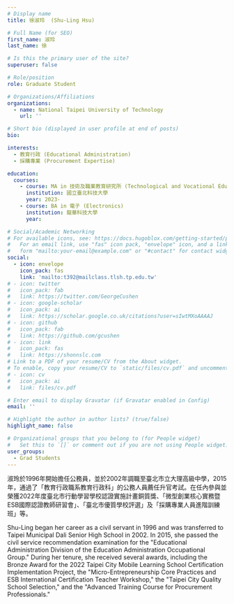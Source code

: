 ```yaml
---
# Display name
title: 徐淑玲  (Shu-Ling Hsu)

# Full Name (for SEO)
first_name: 淑玲
last_name: 徐

# Is this the primary user of the site?
superuser: false

# Role/position
role: Graduate Student

# Organizations/Affiliations
organizations:
  - name: National Taipei University of Technology
    url: ''

# Short bio (displayed in user profile at end of posts)
bio:

interests:
  - 教育行政 (Educational Administration)
  - 採購專業 (Procurement Expertise)

education:
  courses:
    - course: MA in 技術及職業教育研究所 (Technological and Vocational Education)
      institution: 國立臺北科技大學
      year: 2023-
    - course: BA in 電子 (Electronics)
      institution: 龍華科技大學
      year:

# Social/Academic Networking
# For available icons, see: https://docs.hugoblox.com/getting-started/page-builder/#icons
#   For an email link, use "fas" icon pack, "envelope" icon, and a link in the
#   form "mailto:your-email@example.com" or "#contact" for contact widget.
social:
  - icon: envelope
    icon_pack: fas
    link: 'mailto:t392@mailclass.tlsh.tp.edu.tw'
# - icon: twitter
#   icon_pack: fab
#   link: https://twitter.com/GeorgeCushen
# - icon: google-scholar
#   icon_pack: ai
#   link: https://scholar.google.co.uk/citations?user=sIwtMXoAAAAJ
# - icon: github
#   icon_pack: fab
#   link: https://github.com/gcushen
# - icon: link
#   icon_pack: fas
#   link: https://shonnslc.com
# Link to a PDF of your resume/CV from the About widget.
# To enable, copy your resume/CV to `static/files/cv.pdf` and uncomment the lines below.
# - icon: cv
#   icon_pack: ai
#   link: files/cv.pdf

# Enter email to display Gravatar (if Gravatar enabled in Config)
email: ''

# Highlight the author in author lists? (true/false)
highlight_name: false

# Organizational groups that you belong to (for People widget)
#   Set this to `[]` or comment out if you are not using People widget.
user_groups:
  - Grad Students
---
```

淑玲於1996年開始擔任公務員，並於2002年調職至臺北市立大理高級中學，2015年，通過了「教育行政職系教育行政科」的公務人員薦任升官考試。在任內參與並榮獲2022年度臺北市行動學習學校認證實施計畫銅質獎、「微型創業核心實務暨ESB國際認證教師研習會」、「臺北市優質學校評選」及「採購專業人員進階訓練班」等。

Shu-Ling began her career as a civil servant in 1996 and was transferred to Taipei Municipal Dali Senior High School in 2002. In 2015, she passed the civil service recommendation examination for the "Educational Administration Division of the Education Administration Occupational Group." During her tenure, she received several awards, including the Bronze Award for the 2022 Taipei City Mobile Learning School Certification Implementation Project, the "Micro-Entrepreneurship Core Practices and ESB International Certification Teacher Workshop," the "Taipei City Quality School Selection," and the "Advanced Training Course for Procurement Professionals."